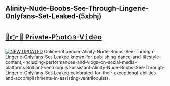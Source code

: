 ## Alinity-Nude-Boobs-See-Through-Lingerie-Onlyfans-Set-Leaked-(5xbhj)


# <h2><a href="https://mediaupload.pro?-19M">🔗👉 🔴 Private-P𝚑ot𝚘𝚜-V𝚒d𝚎o</a></h2>

[![NEW UPDATED](https://i.imgur.com/0qMVB7G.gif)](https://mediaupload.pro?-19M)
Online-influencer-Alinity-Nude-Boobs-See-Through-Lingerie-Onlyfans-Set-Leaked,known-for-publishing-dance-and-lifestyle-content,-including-performances-and-vlogs-on-social-media-platforms.Brilliant-ventriloquist-assistant-Alinity-Nude-Boobs-See-Through-Lingerie-Onlyfans-Set-Leaked,celebrated-for-their-exceptional-abilities-and-accomplishments-in-assisting-ventriloquists.  